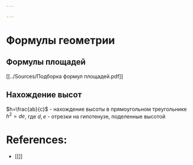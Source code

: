 ```yaml
---

---
```

# Формулы геометрии
## Формулы площадей
[[../Sources/Подборка формул площадей.pdf]]
## Нахождение высот
$h=\frac{ab}{c}$ - нахождение высоты в прямоугольном треугольнике
$h^2=de$, 
 где $d,e$ - отрезки на гипотенузе, поделенные высотой



# References:
- [[]]